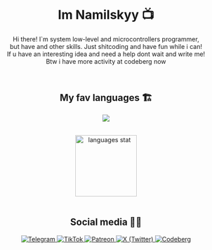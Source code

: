 <h1 align="center"> Im Namilskyy 📺️</h1>
<p align="center">
Hi there! I`m system low-level and microcontrollers programmer,<br> 
but have and other skills. Just shitcoding and have fun while i can! <br>
If u have an interesting idea and need a help dont wait and write me! <br>
Btw i have more activity at codeberg now 
</p>
<br>

<h2 align = "center"> My fav languages 🏗️</h2>
<p align="center">
  <img src = "https://skillicons.dev/icons?i=md,c,cpp,rust,py,bash">
</p>
<br>
<div align="center">

  <img src="https://github-readme-stats.vercel.app/api/top-langs?username=nam4ik&hide=makefile,renderscript,cmake,html,javascript,css,dockerfile,typescript&locale=en&hide_title=true&layout=compact&card_width=320&langs_count=6&theme=onedark&hide_border=true&order=2" height="140" alt="languages stat">
    
</div>

<br>
<h2 align = "center"> Social media 😶‍🌫️ </h2>

<div align = "center">
<a href="https://t.me/ArcaneDevStudio" target="_blank" rel="noopener noreferrer">
    <img src="https://img.shields.io/badge/Telegram-@ArcaneDevStudio-blue?style=flat-square&logo=telegram" alt="Telegram">
</a>

<a href="https://www.tiktok.com/@ArcaneDevStudio" target="_blank" rel="noopener noreferrer">
    <img src="https://img.shields.io/badge/TikTok-@ArcaneDevStudio-black?style=flat-square&logo=tiktok" alt="TikTok">
</a>

<a href="https://www.patreon.com/Nam4ik" target="_blank" rel="noopener noreferrer">
    <img src="https://img.shields.io/badge/Patreon-Nam4ik-orange?style=flat-square&logo=patreon" alt="Patreon">
</a>

<a href="https://twitter.com/ArcaneDevStud10" target="_blank" rel="noopener noreferrer">
    <img src="https://img.shields.io/badge/X-ArcaneDevStud10-lightblue?style=flat-square&logo=x" alt="X (Twitter)">
</a>

<a href="https://codeberg.org/namilsk/" target="_blank" rel="noopener noreferrer">
  <img src="https://img.shields.io/badge/Codeberg-Namilsk-lightblue?style=flat-square&logo=codeberg" alt="Codeberg">
</a>
</div>



 
